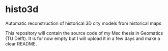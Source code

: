 # histo3d
Automatic reconstruction of historical 3D city models from historical maps

This repository will contain the source code of my Msc thesis in Geomatics (TU Delft). It is for now empty but I will upload it in a few days and make a clear README. 

